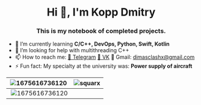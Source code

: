 <h1 align="center">Hi 👋, I'm Kopp Dmitry</h1>
<h3 align="center">This is my notebook of completed projects.</h3>

* 🌱 I’m currently learning **C/C++, DevOps, Python, Swift, Kotlin**
* 🤔 I’m looking for help with multithreading C++
* 📫 How to reach me:
  [🔺 Telegram](https://t.me/DimasXX)
  [🔺 VK](https://vk.com/id377414845)
  🔺 Gmail: dimasclashx@gmail.com
* ⚡ Fun fact: My specialty at the university was: **Power supply of aircraft**

| ![1675616736120](https://github-readme-stats.vercel.app/api/top-langs?username=squarx&show_icons=true&locale=en&layout=compact)                 | ![squarx](https://github-readme-stats.vercel.app/api?username=squarx&show_icons=true&locale=en) |
| --------------------------------------------------------------------------------------------------------------------------------------------- | --------------------------------------------------------------------------------------------- |
|  ![1675616736120](https://github-readme-streak-stats.herokuapp.com/?user=squarx&https://github-readme-streak-stats.herokuapp.com/?user=squarx) |                                                                                               |

<!--
**Squarx/Squarx** is a ✨ _special_ ✨ repository because its `README.md` (this file) appears on your GitHub profile.

Here are some ideas to get you started:

- 🔭 I’m currently working on ...
- 🌱 I’m currently learning ...
- 👯 I’m looking to collaborate on ...
- 🤔 I’m looking for help with ...
- 💬 Ask me about ...
- 📫 How to reach me: ...
- 😄 Pronouns: ...
- ⚡ Fun fact: ...
-->
